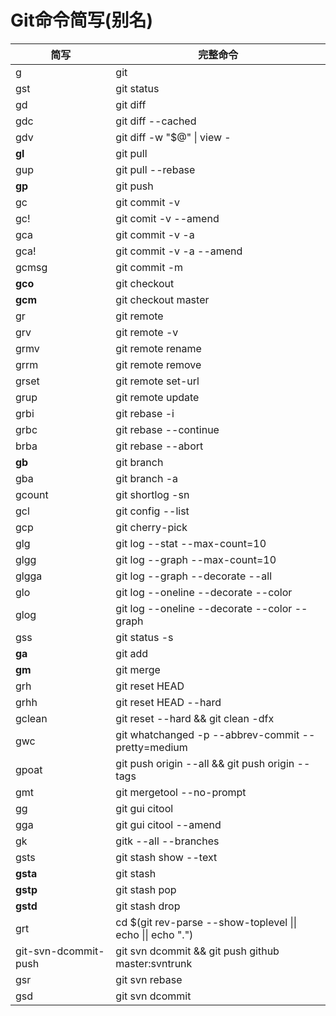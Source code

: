 # Git命令简写(别名)

| 简写 | 完整命令 |
| --- | ------- |
| g | git |
| gst | git status |
| gd | git diff |
| gdc | git diff --cached |
| gdv | git diff -w "$@" \| view - |
| **gl** | git pull |
| gup | git pull --rebase |
| **gp** | git push |
| gc | git commit -v |
| gc! | git comit -v --amend |
| gca | git commit -v -a |
| gca! | git commit -v -a --amend |
| gcmsg | git commit -m |
| **gco** | git checkout |
| **gcm** | git checkout master |
| gr | git remote |
| grv | git remote -v |
| grmv | git remote rename |
| grrm | git remote remove |
| grset | git remote set-url |
| grup | git remote update |
| grbi | git rebase -i |
| grbc | git rebase --continue |
| brba | git rebase --abort |
| **gb** | git branch |
| gba | git branch -a |
| gcount | git shortlog -sn |
| gcl | git config --list |
| gcp | git cherry-pick |
| glg | git log --stat --max-count=10 |
| glgg | git log --graph --max-count=10 |
| glgga | git log --graph --decorate --all |
| glo | git log --oneline --decorate --color |
| glog | git log --oneline --decorate --color --graph |
| gss | git status -s |
| **ga** | git add |
| **gm** | git merge |
| grh | git reset HEAD |
| grhh | git reset HEAD --hard |
| gclean | git reset --hard && git clean -dfx |
| gwc | git whatchanged -p --abbrev-commit --pretty=medium |
| gpoat | git push origin --all && git push origin --tags |
| gmt | git mergetool --no-prompt |
| gg | git gui citool |
| gga | git gui citool --amend |
| gk | gitk --all --branches |
| gsts | git stash show --text |
| **gsta** | git stash |
| **gstp** | git stash pop |
| **gstd** | git stash drop |
| grt | cd $(git rev-parse --show-toplevel \|\| echo \|\| echo ".") |
| git-svn-dcommit-push | git svn dcommit && git push github master:svntrunk |
| gsr | git svn rebase |
| gsd | git svn dcommit |